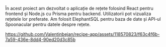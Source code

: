 În acest proiect am dezvoltat o aplicație de rețete folosind React pentru frontend și Node.js cu Prisma pentru backend. Utilizatorii pot vizualiza rețetele lor preferate. Am folosit ElephantSQL pentru baza de date și API-ul Spoonacular pentru datele despre rețete.




https://github.com/Valentinbejan/recipe-app/assets/118570823/f63c4f6b-7a59-436e-8dd4-90ed20d3c85b

